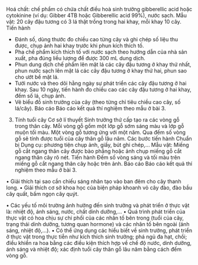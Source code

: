 Hoá chất: chế phẩm có chứa chất điều hoà sinh trưởng gibberellic acid hoặc cytokinine (ví dụ: Gibber 4TB hoặc Gibberellic acid 99%), nước sạch.
Mẫu vật: 20 cây đậu tương có 3 lá thật trồng trong hai khay, mỗi khay 10 cây.
Tiến hành
- Đánh số, dùng thước đo chiều cao từng cây và ghi chép số liệu thu được, chụp ảnh hai khay trước khi phun kích thích tố.
- Pha chế phẩm kích thích tố với nước sạch theo hướng dẫn của nhà sản xuất, pha đúng liều lượng để được 300 mL dung dịch.
- Phun dung dịch chế phẩm lên mặt lá các cây đậu tương ở khay thứ nhất, phun nước sạch lên mặt lá các cây đậu tương ở khay thứ hai, phun sao cho ướt bề mặt lá.
- Tưới nước và theo dõi hằng ngày sự phát triển các cây đậu tương ở hai khay. Sau 10 ngày, tiến hành đo chiều cao các cây đậu tương ở hai khay, đếm số lá, chụp ảnh.
- Vẽ biểu đồ sinh trưởng của cây (theo từng chỉ tiêu chiều cao cây, số lá/cây).
Báo cáo
Báo cáo kết quả thí nghiệm theo mẫu ở bài 3.

3. Tính tuổi cây
Cơ sở lí thuyết
Sinh trưởng thứ cấp tạo ra các vòng gỗ trong thân cây. Mỗi vòng gỗ gồm một lớp gỗ sớm sáng màu và lớp gỗ muộn tối màu. Một vòng gỗ tương ứng với một năm. Qua đếm số vòng gỗ sẽ tính được tuổi của cây thân gỗ lâu năm.
Các bước tiến hành
Chuẩn bị
Dụng cụ: phương tiện chụp ảnh, giấy, bút ghi chép,...
Mẫu vật: Miếng gỗ cắt ngang thân cây được bào phẳng hoặc ảnh chụp miếng gỗ cắt ngang thân cây rõ nét.
Tiến hành
Đếm số vòng sáng và tối màu trên miếng gỗ cắt ngang thân cây hoặc trên ảnh.
Báo cáo
Báo cáo kết quả thí nghiệm theo mẫu ở bài 3.

• Giải thích tại sao cần chiếu sáng nhân tạo vào ban đêm cho cây thanh long.
• Giải thích cơ sở khoa học của biện pháp khoanh vỏ cây đào, đào bầu cây quất, bấm ngọn cây quýt.

• Các yếu tố môi trường ảnh hưởng đến sinh trưởng và phát triển ở thực vật là: nhiệt độ, ánh sáng, nước, chất dinh dưỡng,...
• Quá trình phát triển của thực vật có hoa chịu sự chi phối của các nhân tố bên trong (tuổi của cây, trạng thái dinh dưỡng, tương quan hormone) và các nhân tố bên ngoài (ánh sáng, nhiệt độ,...).
• Có thể ứng dụng các hiểu biết về sinh trưởng, phát triển ở thực vật trong thực tiễn như kích thích sinh trưởng; phá ngủ đa hạt, chồi; điều khiển ra hoa bằng các điều kiện thích hợp về chế độ nước, dinh dưỡng, ánh sáng và nhiệt độ; xác định tuổi cây thân gỗ lâu năm bằng cách đếm vòng gỗ.